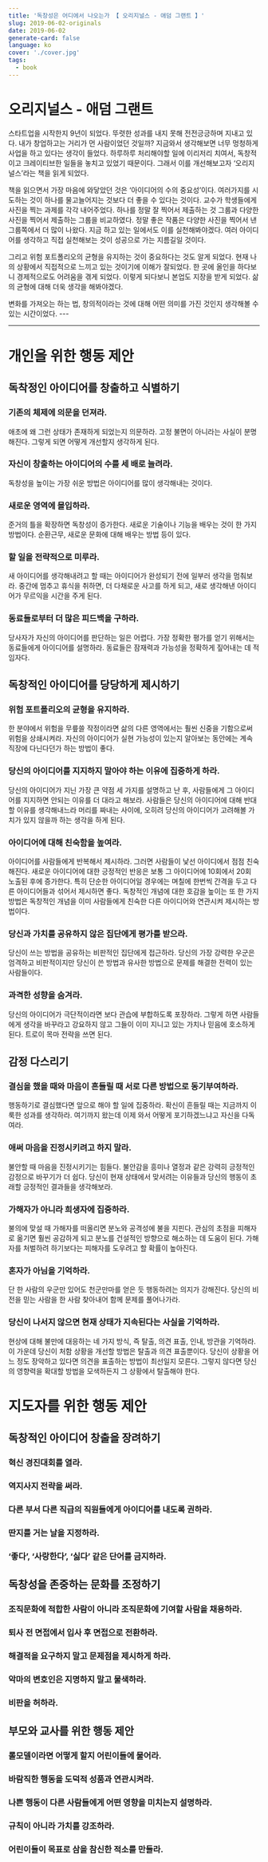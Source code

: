 ```yaml
---
title: '독창성은 어디에서 나오는가 【 오리지널스 - 애덤 그랜트 】'
slug: 2019-06-02-originals
date: 2019-06-02
generate-card: false
language: ko
cover: './cover.jpg'
tags:
  - book
---
```


# 오리지널스 - 애덤 그랜트

스타트업을 시작한지 9년이 되었다. 뚜렷한 성과를 내지 못해 전전긍긍하며 지내고 있다. 내가 창업하고는 거리가 먼 사람이었던 것일까? 지금와서 생각해보면 너무 멍청하게 사업을 하고 있다는 생각이 들었다. 하루하루 처리해야할 일에 이리저리 치여서, 독창적이고 크레이티브한 일들을 놓치고 있었기 때문이다. 그래서 이를 개선해보고자 ‘오리지널스’라는 책을 읽게 되었다.

책을 읽으면서 가장 마음에 와닿았던 것은 ‘아이디어의 수의 중요성’이다. 여러가지를 시도하는 것이 하나를 물고늘어지는 것보다 더 좋을 수 있다는 것이다. 교수가 학생들에게 사진을 찍는 과제를 각각 내어주었다. 하나를 정말 잘 찍어서 제출하는 것 그룹과 다양한 사진을 찍어서 제출하는 그룹을 비교하였다. 정말 좋은 작품은 다양한 사진을 찍어서 낸 그룹쪽에서 더 많이 나왔다. 지금 하고 있는 일에서도 이를 실천해봐야겠다. 여러 아이디어를 생각하고 직접 실천해보는 것이 성공으로 가는 지름길일 것이다.

그리고 위험 포트폴리오의 균형을 유지하는 것이 중요하다는 것도 알게 되었다. 현재 나의 상황에서 직접적으로 느끼고 있는 것이기에 이해가 잘되었다. 한 곳에 올인을 하다보니 경제적으로도 어려움을 겪게 되었다. 이렇게 되다보니 본업도 지장을 받게 되었다. 삶의 균형에 대해 더욱 생각을 해봐야겠다.

변화를 가져오는 하는 법, 창의적이라는 것에 대해 어떤 의미를 가진 것인지 생각해볼 수 있는 시간이었다. ---

---

# 개인을 위한 행동 제안

## 독착정인 아이디어를 창출하고 식별하기

### 기존의 체제에 의문을 던져라.

애초에 왜 그런 상태가 존재하게 되었는지 의문하라. 고정 불면이 아니라는 사실이 분명해진다. 그렇게 되면 어떻게 개선할지 생각하게 된다.

### 자신이 창출하는 아이디어의 수를 세 배로 늘려라.

독창성을 높이는 가장 쉬운 방법은 아이디어를 많이 생각해내는 것이다.

### 새로운 영역에 몰입하라.

준거의 틀을 확장하면 독창성이 증가한다. 새로운 기술이나 기능을 배우는 것이 한 가지 방법이다. 순환근무, 새로운 문화에 대해 배우는 방법 등이 있다.

### 할 일을 전략적으로 미루라.

새 아이디어를 생각해내려고 할 때는 아이디어가 완성되기 전에 일부러 생각을 멈춰보라. 중간에 멈추고 휴식을 취하면, 더 다채로운 사고를 하게 되고, 새로 생각해낸 아이디어가 무르익을 시간을 주게 된다.

### 동료들로부터 더 많은 피드백을 구하라.

당사자가 자신의 아이디어를 판단하는 일은 어렵다. 가장 정확한 평가를 얻기 위해서는 동료들에게 아이디어를 설명하라. 동료들은 잠재력과 가능성을 정확하게 짚어내는 데 적임자다.

## 독창적인 아이디어를 당당하게 제시하기

### 위험 포트폴리오의 균형을 유지하라.

한 분야에서 위험을 무릎쓸 작정이라면 삶의 다른 영역에서는 훨씬 신중을 기함으로써 위험을 상쇄시켜라. 자신의 아이디어가 실현 가능성이 있는지 알아보는 동안에는 계속 직장에 다닌다던가 하는 방법이 좋다.

### 당신의 아이디어를 지지하지 말아야 하는 이유에 집중하게 하라.

당신의 아이디어가 지닌 가장 큰 약점 세 가지를 설명하고 난 후, 사람들에게 그 아이디어를 지지하면 안되는 이유를 더 대라고 해보라. 사람들은 당신의 아이디어에 대해 반대할 이유를 생각해내느라 머리를 짜내는 사이에, 오히려 당신의 아이디어가 고려해볼 가치가 있지 않을까 하는 생각을 하게 된다.

### 아이디어에 대해 친숙함을 높여라.

아이디어를 사람들에게 반복해서 제시하라. 그러면 사람들이 낯선 아이디에서 점점 친숙해진다. 새로운 아이디어에 대한 긍정적인 반응은 보통 그 아이디어에 10회에서 20회 노출된 후에 증가한다. 특히 단순한 아이디어일 경우에는 며칠에 한번씩 간격을 두고 다른 아이디어들과 섞어서 제시하면 좋다. 독창적인 개념에 대한 호감을 높이는 또 한 가지 방법은 독창적인 개념을 이미 사람들에게 친숙한 다른 아이디어와 연관시켜 제시하는 방법이다.

### 당신과 가치를 공유하지 않은 집단에게 평가를 받으라.

당신이 쓰는 방법을 공유하는 비판적인 집단에게 접근하라. 당신의 가장 강력한 우군은 엄격하고 비판적이지만 당신이 쓴 방법과 유사한 방법으로 문제를 해결한 전력이 있는 사람들이다.

### 과격한 성향을 숨겨라.

당신의 아이디어가 극단적이라면 보다 관습에 부합하도록 포장하라. 그렇게 하면 사람들에게 생각을 바꾸라고 강요하지 않고 그들이 이미 지니고 있는 가치나 믿음에 호소하게 된다. 트로이 목마 전략을 쓰면 된다.

## 감정 다스리기

### 결심을 했을 때와 마음이 흔들릴 때 서로 다른 방법으로 동기부여하라.

행동하기로 결심했다면 앞으로 해야 할 일에 집중하라. 확신이 흔들릴 때는 지금까지 이룩한 성과를 생각하라. 여기까지 왔는데 이제 와서 어떻게 포기하겠느냐고 자신을 다독여라.

### 애써 마음을 진정시키려고 하지 말라.

불안할 때 마음을 진정시키기는 힘들다. 불안감을 흥미나 열정과 같은 강력히 긍정적인 감정으로 바꾸기가 더 쉽다. 당신이 현재 상태에서 맞서려는 이유들과 당신의 행동이 초래할 긍정적인 결과들을 생각해보라.

### 가해자가 아니라 희생자에 집중하라.

불의에 맞설 때 가해자를 떠올리면 분노와 공격성에 불을 지핀다. 관심의 초점을 피해자로 옮기면 훨씬 공감하게 되고 분노를 건설적인 방향으로 해소하는 데 도움이 된다. 가해자를 처벌하려 하기보다는 피해자를 도우려고 할 확률이 높아진다.

### 혼자가 아님을 기억하라.

단 한 사람의 우군만 있어도 천군만마를 얻은 듯 행동하려는 의지가 강해진다. 당신의 비전을 믿는 사람을 한 사람 찾아내어 함께 문제를 풀어나가라.

### 당신이 나서지 않으면 현재 상태가 지속된다는 사실을 기억하라.

현상에 대해 불만에 대응하는 네 가지 방식, 즉 탈출, 의견 표출, 인내, 방관을 기억하라. 이 가운데 당신이 처함 상황을 개선할 방법은 탈출과 의견 표출뿐이다. 당신이 상황을 어느 정도 장악하고 있다면 의견을 표출하는 방법이 최선일지 모른다. 그렇지 않다면 당신의 영향력을 확대할 방법을 모색하든지 그 상황에서 탈출해야 한다.

# 지도자를 위한 행동 제안

## 독창적인 아이디어 창출을 장려하기

### 혁신 경진대회를 열라.

### 역지사지 전략을 써라.

### 다른 부서 다른 직급의 직원들에게 아이디어를 내도록 권하라.

### 딴지를 거는 날을 지정하라.

### ‘좋다’, ‘사랑한다’, ‘싫다’ 같은 단어를 금지하라.

## 독창성을 존중하는 문화를 조정하기

### 조직문화에 적합한 사람이 아니라 조직문화에 기여할 사람을 채용하라.

### 퇴사 전 면접에서 입사 후 면접으로 전환하라.

### 해결적을 요구하지 말고 문제점을 제시하게 하라.

### 악마의 변호인은 지명하지 말고 물색하라.

### 비판을 허하라.

## 부모와 교사를 위한 행동 제안

### 롤모델이라면 어떻게 할지 어린이들에 물어라.

### 바람직한 행동을 도덕적 성품과 연관시켜라.

### 나쁜 행동이 다른 사람들에게 어떤 영향을 미치는지 설명하라.

### 규칙이 아니라 가치를 강조하라.

### 어린이들이 목표로 삼을 참신한 적소를 만들라.
